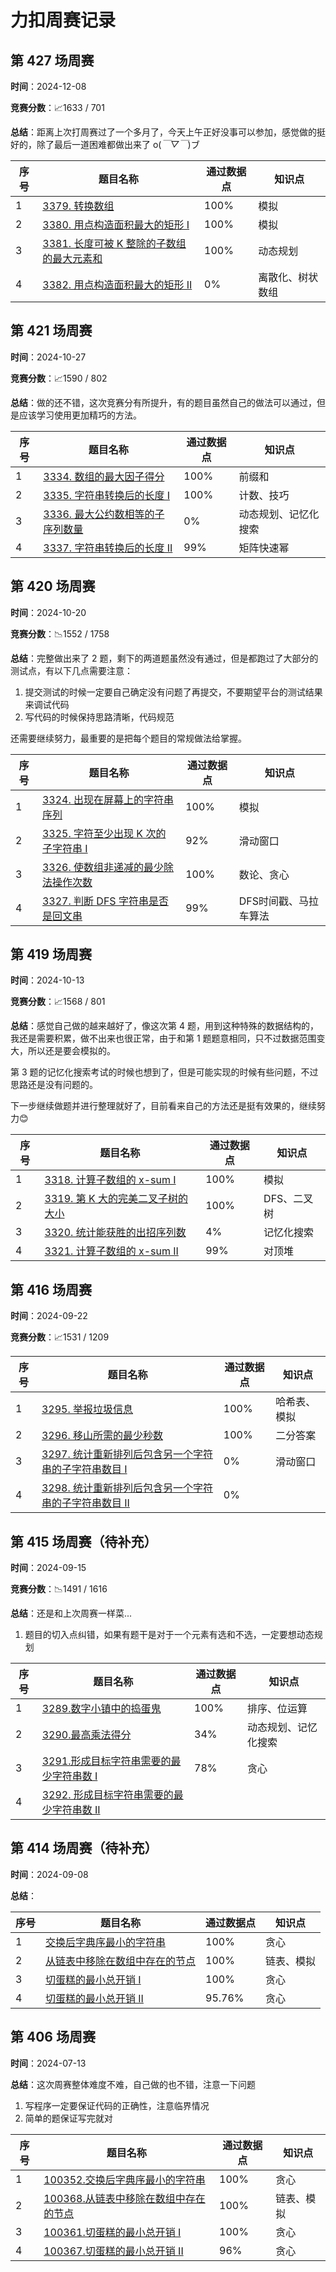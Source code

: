 # 力扣周赛记录

## 第 427 场周赛

**时间**：2024-12-08

**竞赛分数**：📈1633 / 701

**总结**：距离上次打周赛过了一个多月了，今天上午正好没事可以参加，感觉做的挺好的，除了最后一道困难都做出来了 o(*￣▽￣*)ブ

|序号|   题目名称     | 通过数据点 | 知识点 |
|---| -------------- | --- | --- |
| 1 | [3379. 转换数组](第%20427%20场周赛/3379.%20转换数组.md) | 100% | 模拟 |
| 2 | [3380. 用点构造面积最大的矩形 I](第%20427%20场周赛/3380.%20用点构造面积最大的矩形%20I.md) | 100% | 模拟 |
| 3 | [3381. 长度可被 K 整除的子数组的最大元素和](第%20427%20场周赛/3381.%20长度可被%20K%20整除的子数组的最大元素和.md) | 100% | 动态规划 |
| 4 | [3382. 用点构造面积最大的矩形 II](第%20427%20场周赛/3382.%20用点构造面积最大的矩形%20II.md) | 0% | 离散化、树状数组 |


## 第 421 场周赛

**时间**：2024-10-27

**竞赛分数**：📈1590 / 802

**总结**：做的还不错，这次竞赛分有所提升，有的题目虽然自己的做法可以通过，但是应该学习使用更加精巧的方法。

|序号|   题目名称     | 通过数据点 | 知识点 |
|---| -------------- | --- | --- |
| 1 | [3334. 数组的最大因子得分](第%20421%20场周赛/3334.%20数组的最大因子得分.md) | 100% | 前缀和 |
| 2 | [3335. 字符串转换后的长度 I](第%20421%20场周赛/3335.%20字符串转换后的长度%20I.md) | 100% | 计数、技巧 |
| 3 | [3336. 最大公约数相等的子序列数量](第%20421%20场周赛/3336.%20最大公约数相等的子序列数量.md) | 0% | 动态规划、记忆化搜索 |
| 4 | [3337. 字符串转换后的长度 II](第%20421%20场周赛/3337.%20字符串转换后的长度%20II.md) | 99% | 矩阵快速幂 |


## 第 420 场周赛

**时间**：2024-10-20

**竞赛分数**：📉1552 / 1758

**总结**：完整做出来了 2 题，剩下的两道题虽然没有通过，但是都跑过了大部分的测试点，有以下几点需要注意：

1. 提交测试的时候一定要自己确定没有问题了再提交，不要期望平台的测试结果来调试代码
2. 写代码的时候保持思路清晰，代码规范

还需要继续努力，最重要的是把每个题目的常规做法给掌握。

|序号|   题目名称     | 通过数据点 | 知识点 |
|---| -------------- | --- | --- |
| 1 | [3324. 出现在屏幕上的字符串序列](第%20420%20场周赛/3324.%20出现在屏幕上的字符串序列.md) | 100% | 模拟 |
| 2 | [3325. 字符至少出现 K 次的子字符串 I](第%20420%20场周赛/3325.%20字符至少出现%20K%20次的子字符串%20I.md) | 92% | 滑动窗口 |
| 3 | [3326. 使数组非递减的最少除法操作次数](第%20420%20场周赛/3326.%20使数组非递减的最少除法操作次数.md) | 100% | 数论、贪心 |
| 4 | [3327. 判断 DFS 字符串是否是回文串](第%20420%20场周赛/3327.%20判断%20DFS%20字符串是否是回文串.md) | 99% | DFS时间戳、马拉车算法 |


## 第 419 场周赛

**时间**：2024-10-13

**竞赛分数**：📈1568 / 801

**总结**：感觉自己做的越来越好了，像这次第 4 题，用到这种特殊的数据结构的，我还是需要积累，做不出来也很正常，由于和第 1 题题意相同，只不过数据范围变大，所以还是要会模拟的。

第 3 题的记忆化搜索考试的时候也想到了，但是可能实现的时候有些问题，不过思路还是没有问题的。

下一步继续做题并进行整理就好了，目前看来自己的方法还是挺有效果的，继续努力😊

|序号|   题目名称     | 通过数据点 | 知识点 |
|---| -------------- | --- | --- |
| 1 | [3318. 计算子数组的 x-sum I](第%20419%20场周赛/3318.%20计算子数组的%20x-sum%20I.md)  | 100% | 模拟 |
| 2 | [3319. 第 K 大的完美二叉子树的大小](第%20419%20场周赛/3319.%20第%20K%20大的完美二叉子树的大小.md) | 100% | DFS、二叉树 |
| 3 | [3320. 统计能获胜的出招序列数](第%20419%20场周赛/3320.%20统计能获胜的出招序列数.md) | 4% | 记忆化搜索 |
| 4 | [3321. 计算子数组的 x-sum II](第%20419%20场周赛/3321.%20计算子数组的%20x-sum%20II.md) | 99% | 对顶堆 |


## 第 416 场周赛

**时间**：2024-09-22

**竞赛分数**：📈1531 / 1209

|序号|   题目名称     | 通过数据点 | 知识点 |
|---| -------------- | --- | --- |
| 1 | [3295. 举报垃圾信息](第%20416%20场周赛/3295.%20举报垃圾信息.md) | 100% | 哈希表、模拟 |
| 2 | [3296. 移山所需的最少秒数](第%20416%20场周赛/3296.%20移山所需的最少秒数.md) | 100% | 二分答案 |
| 3 | [3297. 统计重新排列后包含另一个字符串的子字符串数目 I](第%20416%20场周赛/3297.%20统计重新排列后包含另一个字符串的子字符串数目%20I.md) | 0% | 滑动窗口 |
| 4 | [3298. 统计重新排列后包含另一个字符串的子字符串数目 II](第%20416%20场周赛/3298.%20统计重新排列后包含另一个字符串的子字符串数目%20II.md) | 0% |  |


## 第 415 场周赛（待补充）

**时间**：2024-09-15

**竞赛分数**：📉1491 / 1616

**总结**：还是和上次周赛一样菜...

1. 题目的切入点纠错，如果有题干是对于一个元素有选和不选，一定要想动态规划

|序号|   题目名称     | 通过数据点 | 知识点 |
|---| -------------- | --- | --- |
| 1 | [3289.数字小镇中的捣蛋鬼](第%20415%20场周赛/3289.%20数字小镇中的捣蛋鬼.md)  | 100% | 排序、位运算 |
| 2 | [3290.最高乘法得分](第%20415%20场周赛/3290.%20最高乘法得分.md) | 34% | 动态规划、记忆化搜索 |
| 3 | [3291.形成目标字符串需要的最少字符串数 I](第%20415%20场周赛/3291.%20形成目标字符串需要的最少字符串数%20I.md) | 78% | 贪心 |
| 4 | [3292. 形成目标字符串需要的最少字符串数 II](第%20415%20场周赛/3292.%20形成目标字符串需要的最少字符串数%20II.md) |  |  |


## 第 414 场周赛（待补充）

**时间**：2024-09-08

**总结**：

|序号|   题目名称     | 通过数据点 | 知识点 |
|---| -------------- | --- | --- |
| 1 | [交换后字典序最小的字符串](第%20406%20场周赛/100352.%20交换后字典序最小的字符串.md)  | 100% | 贪心 |
| 2 | [从链表中移除在数组中存在的节点](第%20406%20场周赛/100368.%20从链表中移除在数组中存在的节点.md) | 100% | 链表、模拟|
| 3 | [切蛋糕的最小总开销 I](第%20406%20场周赛/100361.%20切蛋糕的最小总开销%20I.md) | 100% | 贪心 |
| 4 | [切蛋糕的最小总开销 II](第%20406%20场周赛/100367.%20切蛋糕的最小总开销%20II.md) | 95.76% | 贪心 |


## 第 406 场周赛

**时间**：2024-07-13

**总结**：这次周赛整体难度不难，自己做的也不错，注意一下问题

1. 写程序一定要保证代码的正确性，注意临界情况
2. 简单的题保证写完就对

|序号|   题目名称     | 通过数据点 | 知识点 |
|---| -------------- | --- | --- |
| 1 | [100352.交换后字典序最小的字符串](第%20406%20场周赛/100352.%20交换后字典序最小的字符串.md)  | 100% | 贪心 |
| 2 | [100368.从链表中移除在数组中存在的节点](第%20406%20场周赛/100368.%20从链表中移除在数组中存在的节点.md) | 100% | 链表、模拟|
| 3 | [100361.切蛋糕的最小总开销 I](第%20406%20场周赛/100361.%20切蛋糕的最小总开销%20I.md) | 100% | 贪心 |
| 4 | [100367.切蛋糕的最小总开销 II](第%20406%20场周赛/100367.%20切蛋糕的最小总开销%20II.md) | 96% | 贪心 |